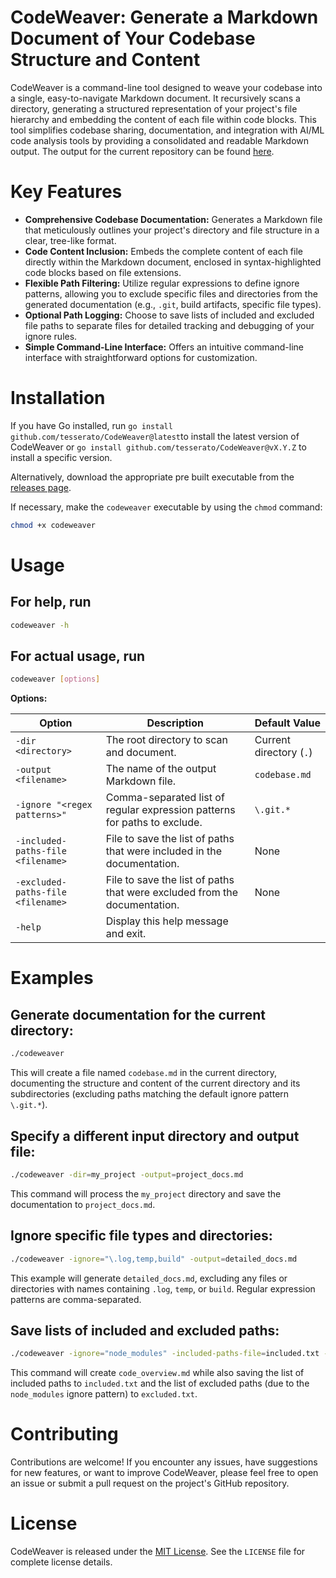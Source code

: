 
# CodeWeaver: Generate a Markdown Document of Your Codebase Structure and Content

CodeWeaver is a command-line tool designed to weave your codebase into a single, easy-to-navigate Markdown document. It recursively scans a directory, generating a structured representation of your project's file hierarchy and embedding the content of each file within code blocks. This tool simplifies codebase sharing, documentation, and integration with AI/ML code analysis tools by providing a consolidated and readable Markdown output.
The output for the current repository can be found [here](https://github.com/tesserato/CodeWeaver/blob/main/codebase.md).

# Key Features

* **Comprehensive Codebase Documentation:** Generates a Markdown file that meticulously outlines your project's directory and file structure in a clear, tree-like format.
* **Code Content Inclusion:** Embeds the complete content of each file directly within the Markdown document, enclosed in syntax-highlighted code blocks based on file extensions.
* **Flexible Path Filtering:**  Utilize regular expressions to define ignore patterns, allowing you to exclude specific files and directories from the generated documentation (e.g., `.git`, build artifacts, specific file types).
* **Optional Path Logging:** Choose to save lists of included and excluded file paths to separate files for detailed tracking and debugging of your ignore rules.
* **Simple Command-Line Interface:**  Offers an intuitive command-line interface with straightforward options for customization.

# Installation

If you have Go installed, run `go install github.com/tesserato/CodeWeaver@latest`to install the latest version of CodeWeaver or `go install github.com/tesserato/CodeWeaver@vX.Y.Z` to install a specific version.

Alternatively, download the appropriate pre built executable from the [releases page](https://github.com/tesserato/CodeWeaver/releases).

If necessary, make the `codeweaver` executable by using the `chmod` command:

```bash
chmod +x codeweaver
```

# Usage

## For help, run
```bash
codeweaver -h
```

## For actual usage, run
```bash
codeweaver [options]
```

**Options:**

| Option                            | Description                                                               | Default Value           |
| --------------------------------- | ------------------------------------------------------------------------- | ----------------------- |
| `-dir <directory>`                | The root directory to scan and document.                                  | Current directory (`.`) |
| `-output <filename>`              | The name of the output Markdown file.                                     | `codebase.md`           |
| `-ignore "<regex patterns>"`      | Comma-separated list of regular expression patterns for paths to exclude. | `\.git.*`               |
| `-included-paths-file <filename>` | File to save the list of paths that were included in the documentation.   | None                    |
| `-excluded-paths-file <filename>` | File to save the list of paths that were excluded from the documentation. | None                    |
| `-help`                           | Display this help message and exit.                                       |                         |

# Examples

## **Generate documentation for the current directory:**

   ```bash
   ./codeweaver
   ```
   This will create a file named `codebase.md` in the current directory, documenting the structure and content of the current directory and its subdirectories (excluding paths matching the default ignore pattern `\.git.*`).

## **Specify a different input directory and output file:**

   ```bash
   ./codeweaver -dir=my_project -output=project_docs.md
   ```
   This command will process the `my_project` directory and save the documentation to `project_docs.md`.

## **Ignore specific file types and directories:**

   ```bash
   ./codeweaver -ignore="\.log,temp,build" -output=detailed_docs.md
   ```
   This example will generate `detailed_docs.md`, excluding any files or directories with names containing `.log`, `temp`, or `build`. Regular expression patterns are comma-separated.

## **Save lists of included and excluded paths:**

   ```bash
   ./codeweaver -ignore="node_modules" -included-paths-file=included.txt -excluded-paths-file=excluded.txt -output=code_overview.md
   ```
   This command will create `code_overview.md` while also saving the list of included paths to `included.txt` and the list of excluded paths (due to the `node_modules` ignore pattern) to `excluded.txt`.

# Contributing

Contributions are welcome! If you encounter any issues, have suggestions for new features, or want to improve CodeWeaver, please feel free to open an issue or submit a pull request on the project's GitHub repository.

# License

CodeWeaver is released under the [MIT License](LICENSE). See the `LICENSE` file for complete license details.